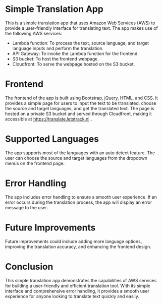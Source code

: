 # Simple Translation App

This is a simple translation app that uses Amazon Web Services (AWS) to provide a user-friendly interface for translating text. The app makes use of the following AWS services:

- Lambda function: To process the text, source language, and target language inputs and perform the translation.
-  API Gateway: To invoke the Lambda function for the frontend.
-  S3 bucket: To host the frontend webpage.
- Cloudfront: To serve the webpage hosted on the S3 bucket.
# Frontend

The frontend of the app is built using Bootstrap, jQuery, HTML, and CSS. It provides a simple page for users to input the text to be translated, choose the source and    target languages, and get the translated text. The page is hosted on a private S3 bucket and served through Cloudfront, making it accessible at https://translate.letstrack.nl .

# Supported Languages

The app supports most of the languages with an auto detect feature. The user can choose the source and target languages from the dropdown menus on the frontend page.

# Error Handling

The app includes error handling to ensure a smooth user experience. If an error occurs during the translation process, the app will display an error message to the user.

# Future Improvements

Future improvements could include adding more language options, improving the translation accuracy, and enhancing the frontend design.

# Conclusion

This simple translation app demonstrates the capabilities of AWS services for building a user-friendly and efficient translation tool. With its simple interface and comprehensive error handling, it provides a smooth user experience for anyone looking to translate text quickly and easily.



